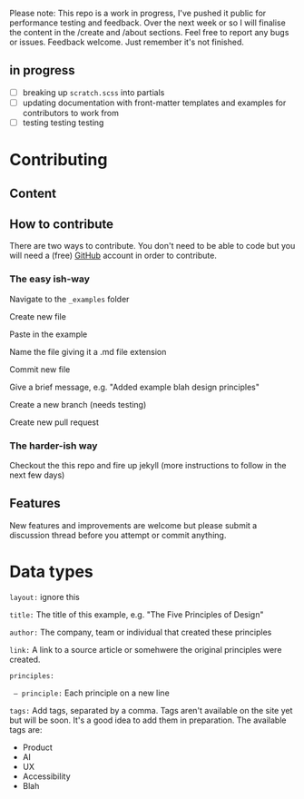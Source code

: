 Please note: This repo is a work in progress, I've pushed it public for performance testing and feedback. Over the next week or so I will finalise the content in the /create and /about sections. Feel free to report any bugs or issues. Feedback welcome. Just remember it's not finished.

## in progress

- [ ] breaking up `scratch.scss` into partials
- [ ] updating documentation with front-matter templates and examples for contributors to work from
- [ ] testing testing testing

# Contributing

## Content

## How to contribute

There are two ways to contribute. You don't need to be able to code but you will need a (free) [GitHub](https://github.com) account in order to contribute.

### The easy ish-way
Navigate to the `_examples` folder

Create new file

Paste in the example

Name the file giving it a .md file extension

Commit new file

Give a brief message, e.g. "Added example blah design principles"

Create a new branch (needs testing)

Create new pull request

### The harder-ish way
Checkout the this repo and fire up jekyll (more instructions to follow in the next few days)

## Features

New features and improvements are welcome but please submit a discussion thread before you attempt or commit anything.

# Data types

 `layout:` ignore this

 `title:` The title of this example, e.g. "The Five Principles of Design"

 `author:` The company, team or individual that created these principles

 `link:` A link to a source article or somehwere the original principles were created.

 `principles:`

 ` — principle:` Each principle on a new line

 `tags:` Add tags, separated by a comma. Tags aren't available on the site yet but will be soon. It's a good idea to add them in preparation. The available tags are:

- Product
- AI
- UX
- Accessibility
- Blah
